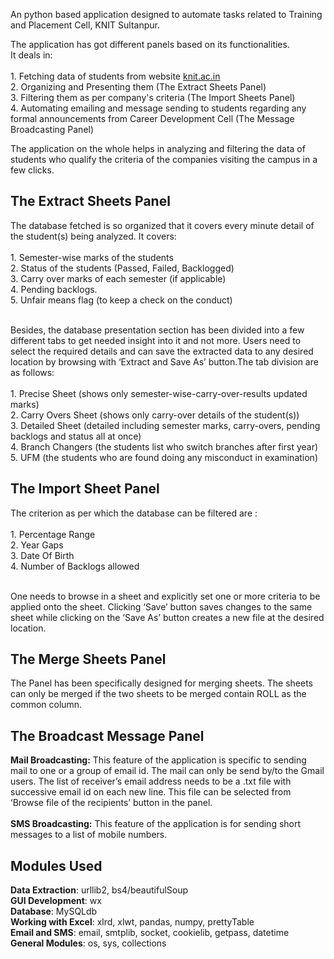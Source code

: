An python based application designed to automate tasks related to Training and Placement Cell, KNIT Sultanpur. 

The application has got different panels based on its functionalities.</br>It deals in:</br></br>
      1. Fetching data of students from website <a href = "http://knit.ac.in/">knit.ac.in </a></br> 
      2. Organizing and Presenting them (The Extract Sheets Panel) </br>
      3. Filtering them as per company's criteria (The Import Sheets Panel)</br>
      4. Automating emailing and message sending to students regarding any formal announcements from Career Development Cell (The Message Broadcasting Panel) </br>     

The application on the whole helps in analyzing and filtering the data of students who qualify the criteria of the companies visiting the campus in a few clicks. </br> 


<h2>The Extract Sheets Panel</h2>
The database fetched is so organized that it covers every minute detail of the student(s) being analyzed. It covers:</br></br>
      1. Semester-wise marks of the students </br>
      2. Status of the students (Passed, Failed, Backlogged) </br>
      3. Carry over marks of each semester (if applicable) </br>
      4. Pending backlogs.</br>
      5. Unfair means flag (to keep a check on the conduct) 
      </br></br>
      
Besides, the database presentation section has been divided into a few different tabs to get needed insight into it and not more.
Users need to select the required details and can save the extracted data to any desired location
by browsing with ‘Extract and Save As’ button.The tab division are as follows:</br></br>
      1. Precise Sheet (shows only semester-wise-carry-over-results updated marks)</br>
      2. Carry Overs Sheet (shows only carry-over details of the student(s))</br>
      3. Detailed Sheet (detailed including semester marks, carry-overs, pending backlogs and status all at once)</br>
      4. Branch Changers (the students list who switch branches after first year)</br>
      5. UFM (the students who are found doing any misconduct in examination)</br>
      
<h2>The Import Sheet Panel</h2>
The criterion as per which the database can be filtered are : </br></br>
      1. Percentage Range</br>
      2. Year Gaps</br>
      3. Date Of Birth</br>
      4. Number of Backlogs allowed</br></br>
     
One needs to browse in a sheet and explicitly set one or more criteria to be applied onto the sheet.
Clicking ‘Save’ button saves changes to the same sheet while clicking on the ‘Save As’ button
creates a new file at the desired location.
      
<h2>The Merge Sheets Panel</h2>
The Panel has been specifically designed for merging sheets.
The sheets can only be merged if the two sheets to be merged contain ROLL as the common column.
<h2>The Broadcast Message Panel</h2>
<b>Mail Broadcasting:</b> This feature of the application is specific to sending mail to one or a group of
email id. The mail can only be send by/to the Gmail users.
The list of receiver’s email address needs to be a .txt file with successive email
id on each new line.
This file can be selected from ‘Browse file of the recipients’ button in the panel.</br></br>
<b>SMS Broadcasting:</b> This feature of the application is for sending short messages to a list of mobile
numbers.
 
<h2>Modules Used </h2>

<b>Data Extraction</b>: urllib2, bs4/beautifulSoup</br>
<b>GUI Development</b>: wx</br>
<b>Database</b>: MySQLdb</br>
<b>Working with Excel</b>: xlrd, xlwt, pandas, numpy, prettyTable</br>
<b>Email and SMS</b>: email, smtplib, socket, cookielib, getpass, datetime</br>
<b>General Modules</b>: os, sys, collections
